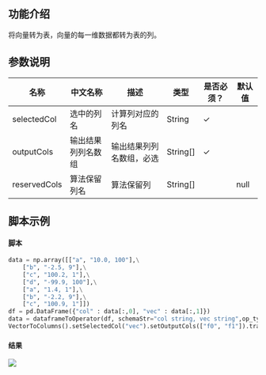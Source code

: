 ## 功能介绍

 将向量转为表，向量的每一维数据都转为表的列。
 
## 参数说明
<!-- OLD_TABLE -->
<!-- This is the start of auto-generated parameter info -->
<!-- DO NOT EDIT THIS PART!!! -->
| 名称 | 中文名称 | 描述 | 类型 | 是否必须？ | 默认值 |
| --- | --- | --- | --- | --- | --- |
| selectedCol | 选中的列名 | 计算列对应的列名 | String | ✓ |  |
| outputCols | 输出结果列列名数组 | 输出结果列列名数组，必选 | String[] | ✓ |  |
| reservedCols | 算法保留列名 | 算法保留列 | String[] |  | null |<!-- This is the end of auto-generated parameter info -->

## 脚本示例

#### 脚本

```python
data = np.array([["a", "10.0, 100"],\
    ["b", "-2.5, 9"],\
    ["c", "100.2, 1"],\
    ["d", "-99.9, 100"],\
    ["a", "1.4, 1"],\
    ["b", "-2.2, 9"],\
    ["c", "100.9, 1"]])
df = pd.DataFrame({"col" : data[:,0], "vec" : data[:,1]})
data = dataframeToOperator(df, schemaStr="col string, vec string",op_type="batch")
VectorToColumns().setSelectedCol("vec").setOutputCols(["f0", "f1"]).transform(data).collectToDataframe()
```
#### 结果

<img src="https://img.alicdn.com/tfs/TB1IMm7oXP7gK0jSZFjXXc5aXXa-232-226.jpg">